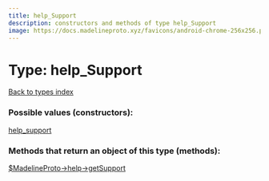 ```yaml
---
title: help_Support
description: constructors and methods of type help_Support
image: https://docs.madelineproto.xyz/favicons/android-chrome-256x256.png
---
```

# Type: help\_Support  
[Back to types index](index.md)



### Possible values (constructors):

[help\_support](../constructors/help_support.md)  



### Methods that return an object of this type (methods):

[$MadelineProto->help->getSupport](../methods/help_getSupport.md)  



